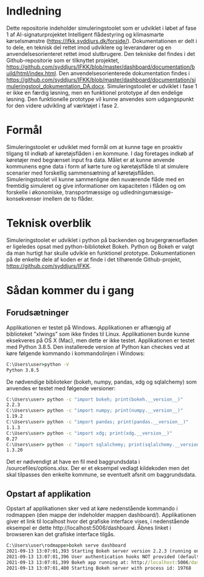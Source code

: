 

# Indledning
Dette repositorie indeholder simuleringstoolet som er udviklet i løbet af fase 1 af AI-signaturprojektet Intelligent flådestyring og klimasmarte kørselsmønstre (https://ifkk.syddjurs.dk/forside/). 
Dokumentationen er delt i to dele, en teknisk del rettet imod udviklere og leverandører og en anvendelsesorienteret rettet imod slutbrugere. Den tekniske del findes i det Github-repositorie som er tilknyttet projektet, https://github.com/syddjurs/IFKK/blob/master/dashboard/documentation/build/html/index.html. Den anvendelsesorienterede dokumentation findes i https://github.com/syddjurs/IFKK/blob/master/dashboard/documentation/simuleringstool_dokumentation_DA.docx.
Simuleringstoolet er udviklet i fase 1 er ikke en færdig løsning, men en funktionel prototype af den endelige løsning. Den funktionelle prototype vil kunne anvendes som udgangspunkt for den videre udvikling af værktøjet i fase 2.
# Formål
Simuleringstoolet er udviklet med formål om at kunne tage en proaktiv tilgang til indkøb af køretøjsflåden i en kommune.
I dag foretages indkøb af køretøjer med begrænset input fra data. Målet er at kunne anvende kommunens egne data i form af kørte ture og køretøjsflåde til at simulere scenarier med forskellig sammensætning af køretøjsflåden.
Simuleringstoolet vil kunne sammenligne den nuværende flåde med en fremtidig simuleret og give informationer om kapaciteten i flåden og om forskelle i økonomiske, transportmæssige og udledningsmæssige-konsekvenser imellem de to flåder. 
# Teknisk overblik
Simuleringstoolet er udviklet i python på backenden og brugergrænsefladen er ligeledes opsat med python-biblioteket Bokeh. Python og Bokeh er valgt da man hurtigt har skulle udvikle en funktionel prototype.
Dokumentationen på de enkelte dele af koden er at finde i det tilhørende Github-projekt, https://github.com/syddjurs/IFKK.
# Sådan kommer du i gang
## Forudsætninger
Applikationen er testet på Windows. Applikationen er afhængig af biblioteket ”xlwings” som ikke findes til Linux. Applikationen burde kunne eksekveres på OS X (Mac), men dette er ikke testet.
Applikationen er testet med Python 3.8.5. Den installerede version af Python kan checkes ved at køre følgende kommando i kommandolinjen i Windows:
```cmd
C:\Users\user>python -V
Python 3.8.5
```
De nødvendige biblioteker (bokeh, numpy, pandas, xdg og sqlalchemy) som anvendes er testet med følgende versioner:
```cmd
C:\Users\user> python -c "import bokeh; print(bokeh.__version__)"
2.2.3
C:\Users\user> python -c "import numpy; print(numpy.__version__)"
1.19.2
C:\Users\user> python -c "import pandas; print(pandas.__version__)"
1.1.3
C:\Users\user> python -c "import xdg; print(xdg.__version__)"
0.27
C:\Users\user> python -c "import sqlalchemy; print(sqlalchemy.__version__)"
1.3.20
```
Det er nødvendigt at have en fil med baggrundsdata i /sourcefiles/options.xlsx. Der er et eksempel vedlagt kildekoden men det skal tilpasses den enkelte kommune, se eventuelt afsnit om baggrundsdata.
## Opstart af applikation
Opstart af applikationen sker ved at køre nedenstående kommando i rodmappen (den mappe der indeholder mappen dashboard/). Applikationen giver et link til localhost hvor det grafiske interface vises, i nedenstående eksempel er dette http://localhost:5006/dashboard. Åbnes linket i browseren kan det grafiske interface tilgås.
```cmd
C:\Users\user\rodmappe>bokeh serve dashboard
2021-09-13 13:07:01,393 Starting Bokeh server version 2.2.3 (running on Tornado 6.0.4)
2021-09-13 13:07:01,396 User authentication hooks NOT provided (default user enabled)
2021-09-13 13:07:01,399 Bokeh app running at: http://localhost:5006/dashboard
2021-09-13 13:07:01,400 Starting Bokeh server with process id: 19768
```

